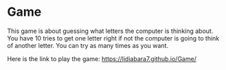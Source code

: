 # Game

This game is about guessing what letters the computer is thinking about. You have 10 tries to get one letter right if not the computer is going to think of another letter. You can try as many times as you want.

Here is the link to play the game:
https://lidiabara7.github.io/Game/